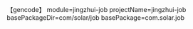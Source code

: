 
【gencode】
module=jingzhui-job
projectName=jingzhui-job
basePackageDir=com/solar/job
basePackage=com.solar.job


